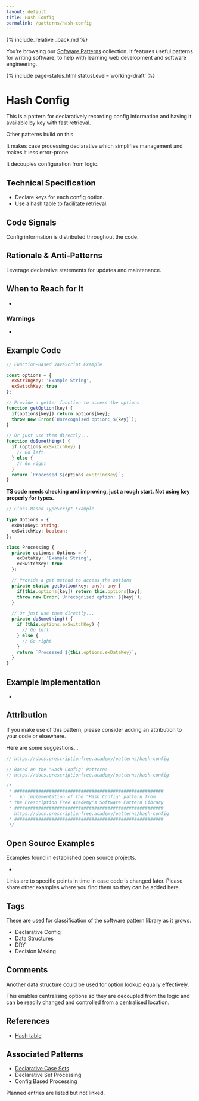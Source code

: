 ```yaml
---
layout: default
title: Hash Config
permalink: /patterns/hash-config
---
```


{% include_relative _back.md %}

You’re browsing our [Software Patterns](/patterns) collection. It features useful patterns for writing software, to help with learning web development and software engineering.

{% include page-status.html statusLevel='working-draft' %}

# Hash Config

This is a pattern for declaratively recording config information and having it available by key with fast retrieval.

Other patterns build on this.

It makes case processing declarative which simplifies management and makes it less error-prone.

It decouples configuration from logic.

## Technical Specification

- Declare keys for each config option.
- Use a hash table to facilitate retrieval.

## Code Signals

Config information is distributed throughout the code.

## Rationale & Anti-Patterns

Leverage declarative statements for updates and maintenance.

## When to Reach for It

-

### Warnings

-

## Example Code

```javascript
// Function-Based JavaScript Example

const options = {
  exStringKey: 'Example String',
  exSwitchKey: true
};

// Provide a getter function to access the options
function getOption(key) {
  if(options[key]) return options[key];
  throw new Error(`Unrecognised option: ${key}`);
}

// Or just use them directly...
function doSomething() {
  if (options.exSwitchKey) {
    // Go left
  } else {
    // Go right
  }
  return `Processed ${options.exStringKey}`;
}
```

**TS code needs checking and improving, just a rough start. Not using key properly for types.**

```typescript
// Class-Based TypeScript Example

type Options = {
  exDataKey: string;
  exSwitchKey: boolean;
};

class Processing {
  private options: Options = {
    exDataKey: 'Example String',
    exSwitchKey: true
  };

  // Provide a get method to access the options
  private static getOption(key: any): any {
    if(this.options[key]) return this.options[key];
    throw new Error(`Unrecognised option: ${key}`);
  }

  // Or just use them directly...
  private doSomething() {
    if (this.options.exSwitchKey) {
      // Go left
    } else {
      // Go right
    }
    return `Processed ${this.options.exDataKey}`;
  }
} 
```

## Example Implementation

-

## Attribution

If you make use of this pattern, please consider adding an attribution to your code or elsewhere.

Here are some suggestions...

```javascript
// https://docs.prescriptionfree.academy/patterns/hash-config
```

```javascript
// Based on the "Hash Config" Pattern:
// https://docs.prescriptionfree.academy/patterns/hash-config
```

```javascript
/*
 * ########################################################
 *   An implementation of the "Hash Config" pattern from
 * the Prescription Free Academy's Software Pattern Library
 * ########################################################
   https://docs.prescriptionfree.academy/patterns/hash-config
 * ########################################################
 */
```

## Open Source Examples

Examples found in established open source projects.

-

Links are to specific points in time in case code is changed later. Please share other examples where you find them so they can be added here.

## Tags

These are used for classification of the software pattern library as it grows.

- Declarative Config
- Data Structures
- DRY
- Decision Making

## Comments

Another data structure could be used for option lookup equally effectively.

This enables centralising options so they are decoupled from the logic and can be readily changed and controlled from a centralised location.

## References

- [Hash table](https://en.m.wikipedia.org/wiki/Hash_table)

## Associated Patterns

- [Declarative Case Sets](/patterns/declarative-case-sets)
- Declarative Set Processing
- Config Based Processing

Planned entries are listed but not linked.
